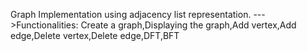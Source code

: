 Graph Implementation using adjacency list representation.
--->Functionalities: Create a graph,Displaying the graph,Add vertex,Add edge,Delete vertex,Delete edge,DFT,BFT 
